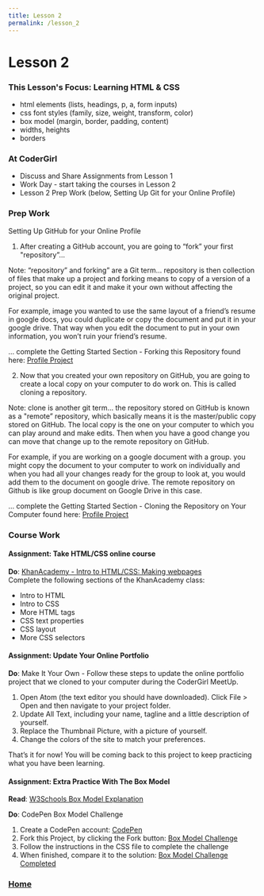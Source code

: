 ```yaml
---
title: Lesson 2
permalink: /lesson_2
---
```


# Lesson 2

### This Lesson's Focus: Learning HTML & CSS
* html elements (lists, headings, p, a, form inputs)
* css font styles (family, size, weight, transform, color)
* box model (margin, border, padding, content)
* widths, heights
* borders

### At CoderGirl
* Discuss and Share Assignments from Lesson 1
* Work Day - start taking the courses in Lesson 2
* Lesson 2 Prep Work (below, Setting Up Git for your Online Profile)

### Prep Work
Setting Up GitHub for your Online Profile

1) After creating a GitHub account, you are going to “fork” your first "repository”…

Note: “repository” and forking” are a Git term… repository is then collection of files that make up a project and forking means to copy of a version of a project, so you can edit it and make it your own without affecting the original project.

For example, image you wanted to use the same layout of a friend’s resume in google docs, you could duplicate or copy the document and put it in your google drive. That way when you edit the document to put in your own information, you won’t ruin your friend’s resume.

… complete the Getting Started Section - Forking this Repository found here:
[ Profile Project  ](https://github.com/LaunchCoderGirlSTL/web_group_project_0)

2) Now that you created your own repository on GitHub, you are going to create a local copy on your computer to do work on. This is called cloning a repository.

Note: clone is another git term… the repository stored on GitHub is known as a "remote” repository, which basically means it is the master/public copy stored on GitHub. The local copy is the one on your computer to which you can play around and make edits. Then when you have a good change you can move that change up to the remote repository on GitHub.

For example, if you are working on a google document with a group. you might copy the document to your computer to work on individually and when you had all your changes ready for the group to look at, you would add them to the document on google drive. The remote repository on Github is like group document on Google Drive in this case.

… complete the Getting Started Section - Cloning the Repository on Your Computer found here:
[ Profile Project ](https://github.com/LaunchCoderGirlSTL/web_group_project_0)


### Course Work

#### Assignment: Take HTML/CSS online course  
**Do**: [ KhanAcademy - Intro to HTML/CSS: Making webpages ](https://www.khanacademy.org/computing/computer-programming/html-css)<br/>
Complete the following sections of the KhanAcademy class:
* Intro to HTML
* Intro to CSS
* More HTML tags
* CSS text properties
* CSS layout
* More CSS selectors

#### Assignment: Update Your Online Portfolio  
**Do**: Make It Your Own - Follow these steps to update the online portfolio project that we cloned to your computer during the CoderGirl MeetUp.

1) Open Atom (the text editor you should have downloaded). Click File > Open and then navigate to your project folder.  
2) Update All Text, including your name, tagline and a little description of yourself.  
3) Replace the Thumbnail Picture, with a picture of yourself.  
4) Change the colors of the site to match your preferences.

That’s it for now! You will be coming back to this project to keep practicing what you have been learning.


#### Assignment: Extra Practice With The Box Model  
**Read**: [ W3Schools Box Model Explanation ](http://www.w3schools.com/css/css_boxmodel.asp)  

**Do**: CodePen Box Model Challenge  
1) Create a CodePen account: [ CodePen ](http://codepen.io/)  
2) Fork this Project, by clicking the Fork button: [ Box Model Challenge ](http://codepen.io/brian-blosser/pen/apWPML)  
3) Follow the instructions in the CSS file to complete the challenge  
4) When finished, compare it to the solution: [ Box Model Challenge Completed ](http://codepen.io/brian-blosser/pen/vgmQVx)


### [Home]( /web_group_cohort )
